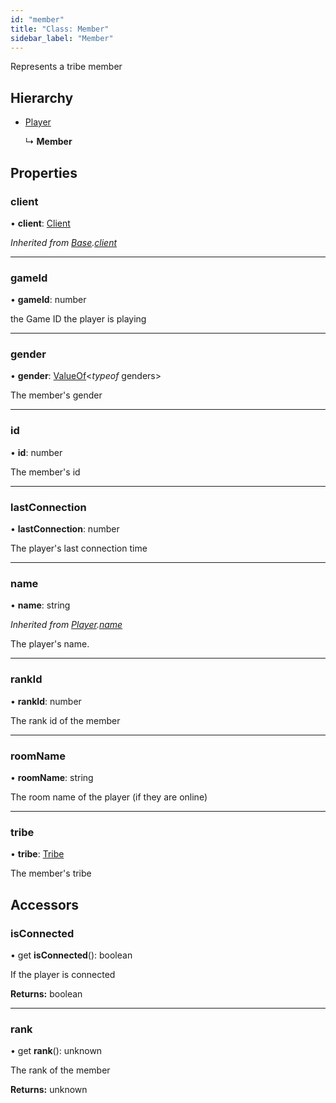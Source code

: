 ```yaml
---
id: "member"
title: "Class: Member"
sidebar_label: "Member"
---
```


Represents a tribe member

## Hierarchy

* [Player](player.md)

  ↳ **Member**

## Properties

### client

•  **client**: [Client](client.md)

*Inherited from [Base](base.md).[client](base.md#client)*

___

### gameId

•  **gameId**: number

the Game ID the player is playing

___

### gender

•  **gender**: [ValueOf](../globals.md#valueof)<*typeof* genders\>

The member's gender

___

### id

•  **id**: number

The member's id

___

### lastConnection

•  **lastConnection**: number

The player's last connection time

___

### name

•  **name**: string

*Inherited from [Player](player.md).[name](player.md#name)*

The player's name.

___

### rankId

•  **rankId**: number

The rank id of the member

___

### roomName

•  **roomName**: string

The room name of the player (if they are online)

___

### tribe

•  **tribe**: [Tribe](tribe.md)

The member's tribe

## Accessors

### isConnected

• get **isConnected**(): boolean

If the player is connected

**Returns:** boolean

___

### rank

• get **rank**(): unknown

The rank of the member

**Returns:** unknown
